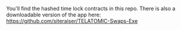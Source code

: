You'll find the hashed time lock contracts in this repo. There is also a downloadable version of the app here: https://github.com/siteraiser/TELATOMIC-Swaps-Exe
